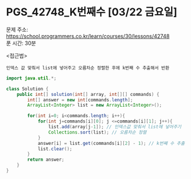 #  PGS_42748_K번째수 [03/22 금요일] </br>
문제 주소: https://school.programmers.co.kr/learn/courses/30/lessons/42748 </br>
푼 시간: 30분 </br>

<접근법>
```
인덱스 값 맞춰서 list에 넣어주고 오름차순 정렬한 후에 k번째 수 추출해서 반환
```


```java
import java.util.*;

class Solution {
    public int[] solution(int[] array, int[][] commands) {
        int[] answer = new int[commands.length];
        ArrayList<Integer> list = new ArrayList<Integer>();

        for(int i=0; i<commands.length; i++){
            for(int j=commands[i][0]; j <=commands[i][1]; j++){
                list.add(array[j-1]); // 인덱스값 맞춰서 list에 넣어주기
                Collections.sort(list); // 오름차순 정렬
            }
            answer[i] = list.get(commands[i][2] - 1); // k번째 수 추출 
            list.clear();
        }
        return answer;
    }
}
```